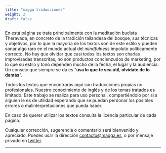 ```yaml
---
title: "magga traducciones"
weight: 2
draft: false
---
```


En está página se trata principalmente con la meditación budista Theravada, en concreto de la tradición tailandesa del bosque, sus técnicas y objetivos, por lo que la mayoría de los textos son de este estilo y pueden sonar algo raro en el mundo actual del *mindfulness* impoluto políticamente correcto. No hay que olvidar que casi todos los textos son charlas improvisadas transcritas, no son productos concienzudos de marketing, por lo que su estilo y tono dependen mucho de la fecha, el lugar y la audiencia. Un consejo que siempre se da es "**usa lo que te sea útil, olvidate de lo demás**".  

Todos los textos que encontrarás aquí son traducciones propias no profesionales. Nuestro conocimiento de inglés y de los temas tratados es limitado. Este trabajo se realiza para uso personal, compartiéndolo por si a alguien le es de utilidad esperando que se puedan perdonar los posibles errores o malinterpretaciones que pueda haber.  

En caso de querer utilizar los textos consulta la licencia particular de cada página.

Cualquier corrección, sugerencia o comentario será bienvenido y apreciado. Puedes usar la dirección <contacto@magga.es>, o por mensaje privado en [twitter](http://twitter.com/magga_es).  

--- 
